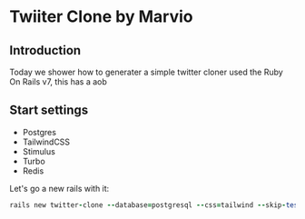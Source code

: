 # Twiiter Clone by Marvio 

## Introduction

Today we shower how to generater a simple twitter cloner used the Ruby On Rails v7, this has a aob

## Start settings

- Postgres
- TailwindCSS
- Stimulus
- Turbo
- Redis

Let's go a new rails with it:

```ruby
rails new twitter-clone --database=postgresql --css=tailwind --skip-test
```

```ruby

```

```ruby

```